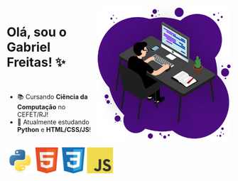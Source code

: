 

 <img align="right" src="Github-README_6.png" width="300" height="300">
 
<div>
 <h1>Olá, sou o Gabriel Freitas! ✨</h1>
 
 <br>

 - 📚 Cursando **Ciência da Computação** no CEFET/RJ!
 - 📝 Atualmente estudando **Python** e **HTML/CSS/JS**!

 <br>
 <sup>
  <img  align="left" height="60" width="60" src="https://raw.githubusercontent.com/devicons/devicon/master/icons/python/python-original.svg">
  <img  align="left" height="60" width="60" src="https://raw.githubusercontent.com/devicons/devicon/master/icons/html5/html5-original.svg">
  <img  align="left" height="60" width="60" src="https://raw.githubusercontent.com/devicons/devicon/master/icons/css3/css3-original.svg">
  <img  align="left" height="60" width="60" src="https://raw.githubusercontent.com/devicons/devicon/master/icons/javascript/javascript-original.svg">
 </sup>
</div>
